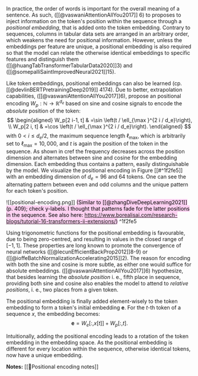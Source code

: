 
In practice, the order of words is important for the overall meaning of a sentence. As such, ([[@vaswaniAttentionAllYou2017]] 6) to proposes to inject information on the token's position within the sequence through a *positional embedding*, that is added onto the token embedding. Contrary to sequences, columns in tabular data sets are arranged in an arbitrary order, which weakens the need for positional information. However, unless the embeddings per feature are unique, a positional embedding is also required so that the model can relate the otherwise identical embeddings to specific features and distinguish them ([[@huangTabTransformerTabularData2020]]3) and ([[@somepalliSaintImprovedNeural2021]]15).

Like token embeddings, positional embeddings can also be learned (cp. [[@devlinBERTPretrainingDeep2019]] 4174). Due to better, extrapolation capabilities, ([[@vaswaniAttentionAllYou2017]]6), propose an positional encoding $W_p: \mathbb{N} \rightarrow \mathbb{R}^{d_{e}}$ based on sine and cosine signals to encode the *absolute* position of the token:
$$
\begin{aligned}
W_p[2 i-1, t] & =\sin \left(t / \ell_{\max }^{2 i / d_e}\right), \\
W_p[2 i, t] & =\cos \left(t / \ell_{\max }^{2 i / d_e}\right).
\end{aligned}
$$
with $0<i \leq d_{e} / 2$, the maximum sequence length $\ell_{\max}$, which is arbitrarily set to $\ell_{\max}=10{,}000$, and $t$ is again the position of the token in the sequence. As shown in cref the frequency decreases across the position dimension and alternates between sine and cosine for the embedding dimension. Each embedding thus contains a pattern, easily distinguishable by the model. We visualize the positional encoding in Figure [[#^1f2fe5]] with an embedding dimension of $d_e=96$ and 64 tokens. One can see the alternating pattern between even and odd columns and the unique pattern for each token's position. 

![[positional-encoding.png]]
<mark style="background: #FFB8EBA6;">(Similar to [[@zhangDiveDeepLearning2021]] (p. 409); check y-labels. I thought that patterns fade for the latter positions in the sequence. See also here: https://www.borealisai.com/research-blogs/tutorial-16-transformers-ii-extensions/)</mark> ^1f2fe5

Using trigonometric functions for the positional embedding is favourable, due to being zero-centred, and resulting in values in the closed range of $[-1,1]$. These properties are long known to promote the convergence of neural networks ([[@lecunEfficientBackProp2012]]8-9) or ([[@ioffeBatchNormalizationAccelerating2015]]2). 
The reason for encoding with both the sine and cosine is more subtle, as either one would suffice for absolute embeddings. ([[@vaswaniAttentionAllYou2017]]6) hypothesize, that besides learning the *absolute position* i. e., fifth place in sequence, providing both sine and cosine also enables the model to attend to *relative positions*, i. e., two places from a given token.

The positional embedding is finally added element-wisely to the token embedding to form a token's initial embedding $\boldsymbol{e}$. For the $t$-th token of a sequence $x$, the embedding becomes:
$$
\tag{3}
\boldsymbol{e}=W_e[:, x[t]]+W_p[:, t] .
$$

Intuitionally, adding the positional encoding leads to a rotation of the token embedding in the embedding space. As the positional embedding is different for every location within the sequence, otherwise identical tokens, now have a unique embedding. 

**Notes:**
[[🧵Positional encoding notes]]